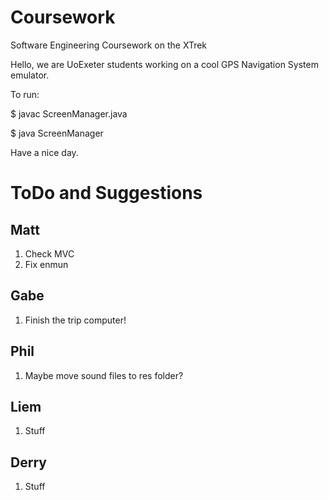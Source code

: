 # Coursework
Software Engineering Coursework on the XTrek

Hello, we are UoExeter students working on a cool GPS Navigation System emulator.

To run:

$ javac ScreenManager.java 

$ java ScreenManager

Have a nice day.

# ToDo and Suggestions
Matt
----
1. Check MVC
2. Fix enmun

Gabe
----
1. Finish the trip computer!

Phil
----
1. Maybe move sound files to res folder?

Liem
----
1. Stuff

Derry
-----
1. Stuff
 
